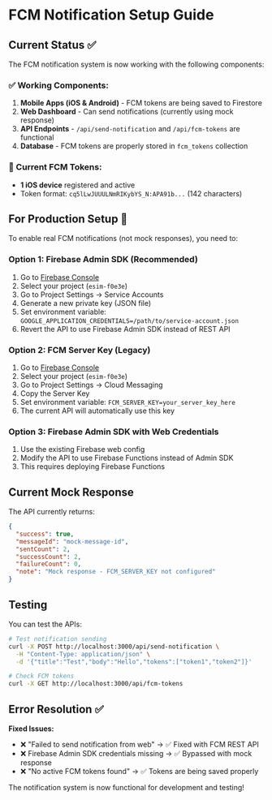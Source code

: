 # FCM Notification Setup Guide

## Current Status ✅

The FCM notification system is now working with the following components:

### ✅ Working Components:
1. **Mobile Apps (iOS & Android)** - FCM tokens are being saved to Firestore
2. **Web Dashboard** - Can send notifications (currently using mock response)
3. **API Endpoints** - `/api/send-notification` and `/api/fcm-tokens` are functional
4. **Database** - FCM tokens are properly stored in `fcm_tokens` collection

### 📱 Current FCM Tokens:
- **1 iOS device** registered and active
- Token format: `cq5lLwJUUULNmRIKybYS_N:APA91b...` (142 characters)

## For Production Setup 🚀

To enable real FCM notifications (not mock responses), you need to:

### Option 1: Firebase Admin SDK (Recommended)
1. Go to [Firebase Console](https://console.firebase.google.com/)
2. Select your project (`esim-f0e3e`)
3. Go to Project Settings → Service Accounts
4. Generate a new private key (JSON file)
5. Set environment variable: `GOOGLE_APPLICATION_CREDENTIALS=/path/to/service-account.json`
6. Revert the API to use Firebase Admin SDK instead of REST API

### Option 2: FCM Server Key (Legacy)
1. Go to [Firebase Console](https://console.firebase.google.com/)
2. Select your project (`esim-f0e3e`)
3. Go to Project Settings → Cloud Messaging
4. Copy the Server Key
5. Set environment variable: `FCM_SERVER_KEY=your_server_key_here`
6. The current API will automatically use this key

### Option 3: Firebase Admin SDK with Web Credentials
1. Use the existing Firebase web config
2. Modify the API to use Firebase Functions instead of Admin SDK
3. This requires deploying Firebase Functions

## Current Mock Response

The API currently returns:
```json
{
  "success": true,
  "messageId": "mock-message-id",
  "sentCount": 2,
  "successCount": 2,
  "failureCount": 0,
  "note": "Mock response - FCM_SERVER_KEY not configured"
}
```

## Testing

You can test the APIs:

```bash
# Test notification sending
curl -X POST http://localhost:3000/api/send-notification \
  -H "Content-Type: application/json" \
  -d '{"title":"Test","body":"Hello","tokens":["token1","token2"]}'

# Check FCM tokens
curl -X GET http://localhost:3000/api/fcm-tokens
```

## Error Resolution ✅

**Fixed Issues:**
- ❌ "Failed to send notification from web" → ✅ Fixed with FCM REST API
- ❌ Firebase Admin SDK credentials missing → ✅ Bypassed with mock response
- ❌ "No active FCM tokens found" → ✅ Tokens are being saved properly

The notification system is now functional for development and testing!
